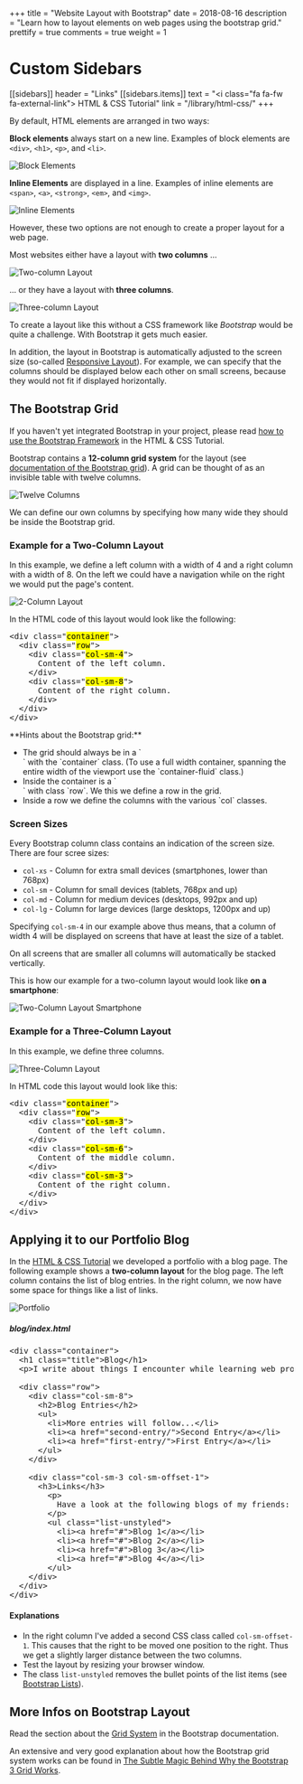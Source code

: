 +++
title = "Website Layout with Bootstrap"
date = 2018-08-16
description = "Learn how to layout elements on web pages using the bootstrap grid."
prettify = true
comments = true
weight = 1

# Custom Sidebars
[[sidebars]]
header = "Links"
[[sidebars.items]]
text = "<i class=\"fa fa-fw fa-external-link\"></i> HTML & CSS Tutorial"
link = "/library/html-css/"
+++

By default, HTML elements are arranged in two ways:

**Block elements** always start on a new line. Examples of block elements are `<div>`, `<h1>`, `<p>`, and `<li>`.

![Block Elements](block-elements.png)

**Inline Elements** are displayed in a line. Examples of inline elements are `<span>`, `<a>`, `<strong>`, `<em>`, and `<img>`.

![Inline Elements](inline-elements.png)

However, these two options are not enough to create a proper layout for a web page.

Most websites either have a layout with **two columns** ...

![Two-column Layout](two-columns.png)

... or they have a layout with **three columns**.

![Three-column Layout](three-columns.png)

To create a layout like this without a CSS framework like *Bootstrap* would be quite a challenge. With Bootstrap it gets much easier.

In addition, the layout in Bootstrap is automatically adjusted to the screen size (so-called [Responsive Layout](http://en.wikipedia.org/wiki/Responsive_web_design)). For example, we can specify that the columns should be displayed below each other on small screens, because they would not fit if displayed horizontally.


## The Bootstrap Grid

<div class="alert alert-warning">
  If you haven't yet integrated Bootstrap in your project, please read <a href="/library/html-css/part7/" class="alert-link">how to use the Bootstrap Framework</a> in the HTML &amp; CSS Tutorial.
</div>

Bootstrap contains a **12-column grid system** for the layout (see [documentation of the Bootstrap grid](http://getbootstrap.com/css/#grid)). A grid can be thought of as an invisible table with twelve columns.

![Twelve Columns](bootstrap-twelve-columns.png)

We can define our own columns by specifying how many wide they should be inside the Bootstrap grid.


### Example for a Two-Column Layout

In this example, we define a left column with a width of 4 and a right column with a width of 8. On the left we could have a navigation while on the right we would put the page's content.

![2-Column Layout](bootstrap-two-columns.png)

In the HTML code of this layout would look like the following:

<pre class="prettyprint lang-html">
&lt;div class="<mark>container</mark>">
  &lt;div class="<mark>row</mark>">
    &lt;div class="<mark>col-sm-4</mark>">
      Content of the left column.
    &lt;/div>
    &lt;div class="<mark>col-sm-8</mark>">
      Content of the right column.
    &lt;/div>
  &lt;/div>
&lt;/div>
</pre>

<div class="alert alert-info">
  **Hints about the Bootstrap grid:**

  <ul>
    <li>The grid should always be in a `<div>` with the `container` class. (To use a full width container, spanning the entire width of the viewport use the `container-fluid` class.)</li>
    <li>Inside the container is a `<div>` with class `row`. We this we define a row in the grid.</li>
    <li>Inside a row we define the columns with the various `col` classes.</li>
  </ul>
</div>


### Screen Sizes

Every Bootstrap column class contains an indication of the screen size. There are four scree sizes:

* `col-xs` - Column for extra small devices (smartphones, lower than 768px)
* `col-sm` - Column for small devices (tablets, 768px and up)
* `col-md` - Column for medium devices (desktops, 992px and up)
* `col-lg` - Column for large devices (large desktops, 1200px and up)

Specifying `col-sm-4` in our example above thus means, that a column of width 4 will be displayed on screens that have at least the size of a tablet.

On all screens that are smaller all columns will automatically be stacked vertically.

This is how our example for a two-column layout would look like **on a smartphone**:

![Two-Column Layout Smartphone](bootstrap-two-columns-smartphone.png)


### Example for a Three-Column Layout

In this example, we define three columns.

![Three-Column Layout](bootstrap-three-columns.png)

In HTML code this layout would look like this:

<pre class="prettyprint lang-html">
&lt;div class="<mark>container</mark>">
  &lt;div class="<mark>row</mark>">
    &lt;div class="<mark>col-sm-3</mark>">
      Content of the left column.
    &lt;/div>
    &lt;div class="<mark>col-sm-6</mark>">
      Content of the middle column.
    &lt;/div>
    &lt;div class="<mark>col-sm-3</mark>">
      Content of the right column.
    &lt;/div>
  &lt;/div>
&lt;/div>
</pre>


## Applying it to our Portfolio Blog

In the [HTML & CSS Tutorial](/library/html-css/) we developed a portfolio with a blog page. The following example shows a **two-column layout** for the blog page. The left column contains the list of blog entries. In the right column, we now have some space for things like a list of links.

<img src="portfolio-two-columns.png" alt="Portfolio" class="img-thumbnail">


##### blog/index.html

<pre class="prettyprint lang-html">
&lt;div class="container">
  &lt;h1 class="title">Blog&lt;/h1>
  &lt;p>I write about things I encounter while learning web programming.&lt;/p>

  &lt;div class="row">
    &lt;div class="col-sm-8">
      &lt;h2>Blog Entries&lt;/h2>
      &lt;ul>
        &lt;li>More entries will follow...&lt;/li>
        &lt;li>&lt;a href="second-entry/">Second Entry&lt;/a>&lt;/li>
        &lt;li>&lt;a href="first-entry/">First Entry&lt;/a>&lt;/li>
      &lt;/ul>
    &lt;/div>

    &lt;div class="col-sm-3 col-sm-offset-1">
      &lt;h3>Links&lt;/h3>
        &lt;p>
          Have a look at the following blogs of my friends:
        &lt;/p>
        &lt;ul class="list-unstyled">
          &lt;li>&lt;a href="#">Blog 1&lt;/a>&lt;/li>
          &lt;li>&lt;a href="#">Blog 2&lt;/a>&lt;/li>
          &lt;li>&lt;a href="#">Blog 3&lt;/a>&lt;/li>
          &lt;li>&lt;a href="#">Blog 4&lt;/a>&lt;/li>
        &lt;/ul>
    &lt;/div>
  &lt;/div>
&lt;/div>
</pre>

#### Explanations

* In the right column I've added a second CSS class called `col-sm-offset-1`. This causes that the right to be moved one position to the right. Thus we get a slightly larger distance between the two columns.
* Test the layout by resizing your browser window.
* The class `list-unstyled` removes the bullet points of the list items (see [Bootstrap Lists](http://getbootstrap.com/css/#type-lists)).


## More Infos on Bootstrap Layout

Read the section about the [Grid System](http://getbootstrap.com/css/#grid) in the Bootstrap documentation.

An extensive and very good explanation about how the Bootstrap grid system works can be found in [The Subtle Magic Behind Why the Bootstrap 3 Grid Works](http://www.helloerik.com/the-subtle-magic-behind-why-the-bootstrap-3-grid-works).